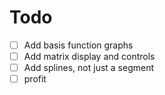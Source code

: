 # Todo

- [ ] Add basis function graphs
- [ ] Add matrix display and controls
- [ ] Add splines, not just a segment
- [ ] profit
